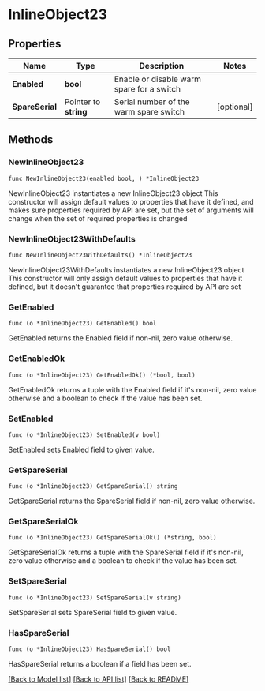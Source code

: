 # InlineObject23

## Properties

Name | Type | Description | Notes
------------ | ------------- | ------------- | -------------
**Enabled** | **bool** | Enable or disable warm spare for a switch | 
**SpareSerial** | Pointer to **string** | Serial number of the warm spare switch | [optional] 

## Methods

### NewInlineObject23

`func NewInlineObject23(enabled bool, ) *InlineObject23`

NewInlineObject23 instantiates a new InlineObject23 object
This constructor will assign default values to properties that have it defined,
and makes sure properties required by API are set, but the set of arguments
will change when the set of required properties is changed

### NewInlineObject23WithDefaults

`func NewInlineObject23WithDefaults() *InlineObject23`

NewInlineObject23WithDefaults instantiates a new InlineObject23 object
This constructor will only assign default values to properties that have it defined,
but it doesn't guarantee that properties required by API are set

### GetEnabled

`func (o *InlineObject23) GetEnabled() bool`

GetEnabled returns the Enabled field if non-nil, zero value otherwise.

### GetEnabledOk

`func (o *InlineObject23) GetEnabledOk() (*bool, bool)`

GetEnabledOk returns a tuple with the Enabled field if it's non-nil, zero value otherwise
and a boolean to check if the value has been set.

### SetEnabled

`func (o *InlineObject23) SetEnabled(v bool)`

SetEnabled sets Enabled field to given value.


### GetSpareSerial

`func (o *InlineObject23) GetSpareSerial() string`

GetSpareSerial returns the SpareSerial field if non-nil, zero value otherwise.

### GetSpareSerialOk

`func (o *InlineObject23) GetSpareSerialOk() (*string, bool)`

GetSpareSerialOk returns a tuple with the SpareSerial field if it's non-nil, zero value otherwise
and a boolean to check if the value has been set.

### SetSpareSerial

`func (o *InlineObject23) SetSpareSerial(v string)`

SetSpareSerial sets SpareSerial field to given value.

### HasSpareSerial

`func (o *InlineObject23) HasSpareSerial() bool`

HasSpareSerial returns a boolean if a field has been set.


[[Back to Model list]](../README.md#documentation-for-models) [[Back to API list]](../README.md#documentation-for-api-endpoints) [[Back to README]](../README.md)


